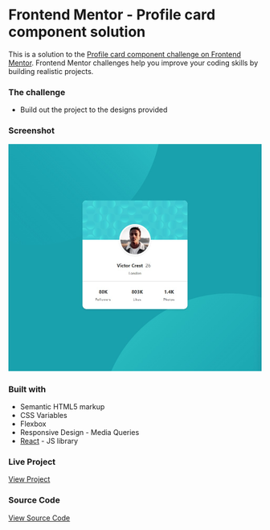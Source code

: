 # Frontend Mentor - Profile card component solution

This is a solution to the [Profile card component challenge on Frontend Mentor](https://www.frontendmentor.io/challenges/profile-card-component-cfArpWshJ). Frontend Mentor challenges help you improve your coding skills by building realistic projects. 

### The challenge

- Build out the project to the designs provided

### Screenshot

![Project Screenshot](/src/assets/screenshot.jpg)

### Built with

- Semantic HTML5 markup
- CSS Variables
- Flexbox
- Responsive Design - Media Queries
- [React](https://reactjs.org/) - JS library

### Live Project

[View Project](https://trishachi.github.io/profile-card-componentreact/)

### Source Code

[View Source Code](https://github.com/trishachi/profile-card-componentreact)